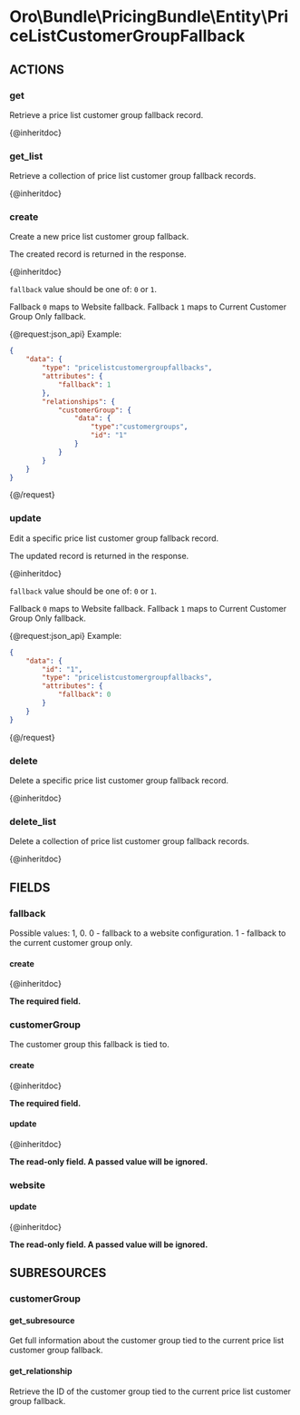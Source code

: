 # Oro\Bundle\PricingBundle\Entity\PriceListCustomerGroupFallback

## ACTIONS

### get

Retrieve a price list customer group fallback record.

{@inheritdoc}

### get_list

Retrieve a collection of price list customer group fallback records.

{@inheritdoc}

### create

Create a new price list customer group fallback.

The created record is returned in the response.

{@inheritdoc}

`fallback` value should be one of: `0` or `1`.

Fallback `0` maps to Website fallback. Fallback `1`  maps to Current Customer Group Only fallback.

{@request:json_api}
Example:

```JSON
{
    "data": {
        "type": "pricelistcustomergroupfallbacks",
        "attributes": {
            "fallback": 1
        },
        "relationships": {
            "customerGroup": {
                "data": {
                    "type":"customergroups",
                    "id": "1"
                }
            }
        }
    }
}
```
{@/request}

### update

Edit a specific price list customer group fallback record.

The updated record is returned in the response.

{@inheritdoc}

`fallback` value should be one of: `0` or `1`.

Fallback `0` maps to Website fallback. Fallback `1`  maps to Current Customer Group Only fallback.

{@request:json_api}
Example:

```JSON
{
    "data": {
        "id": "1",
        "type": "pricelistcustomergroupfallbacks",
        "attributes": {
            "fallback": 0
        }
    }
}
```
{@/request}

### delete

Delete a specific price list customer group fallback record.

{@inheritdoc}

### delete_list

Delete a collection of price list customer group fallback records.

{@inheritdoc}

## FIELDS

### fallback

Possible values: 1, 0. 0 - fallback to a website configuration. 1 - fallback to the current customer group only.

#### create

{@inheritdoc}

**The required field.**

### customerGroup

The customer group this fallback is tied to.

#### create

{@inheritdoc}

**The required field.**

#### update

{@inheritdoc}

**The read-only field. A passed value will be ignored.**

### website

#### update

{@inheritdoc}

**The read-only field. A passed value will be ignored.**

## SUBRESOURCES

### customerGroup

#### get_subresource

Get full information about the customer group tied to the current price list customer group fallback.

#### get_relationship

Retrieve the ID of the customer group tied to the current price list customer group fallback.
